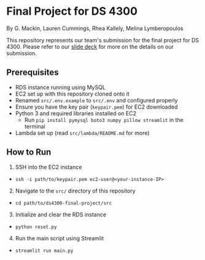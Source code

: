 # Final Project for DS 4300

By G. Mackin, Lauren Cummings, Rhea Kallely, Melina Lymberopoulos

This repository represents our team's submission for the final project for DS 4300. Please refer to our [slide deck](https://docs.google.com/presentation/d/1wYM0O5ZRoPSXxt2dlKo8H95-UUNLBpvNazrBzyEsS5U/edit?usp=sharing) for more on the details on our submission.

## Prerequisites

- RDS instance running using MySQL
- EC2 set up with this repository cloned onto it
- Renamed `src/.env.example` to `src/.env` and configured properly
- Ensure you have the key pair (`keypair.pem`) for EC2 downloaded
- Python 3 and required libraries installed on EC2
  - Run `pip install pymysql boto3 numpy pillow streamlit` in the terminal
- Lambda set up (read `src/lambda/README.md` for more)

## How to Run

1. SSH into the EC2 instance
  - `ssh -i path/to/keypair.pem ec2-user@<your-instance-IP>`
2. Navigate to the `src/` directory of this repository
  - `cd path/to/ds4300-final-project/src`
3. Initialize and clear the RDS instance
  - `python reset.py`
4. Run the main script using Streamlit
  - `streamlit run main.py`